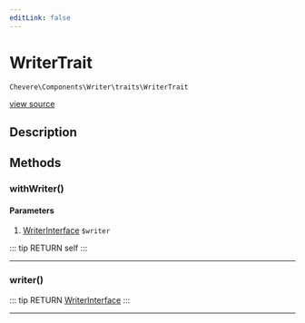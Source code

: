 ```yaml
---
editLink: false
---
```


# WriterTrait

`Chevere\Components\Writer\traits\WriterTrait`

[view source](https://github.com/chevere/chevere/blob/master/src/Chevere/Components/Writer/traits/WriterTrait.php)

## Description



## Methods

### withWriter()

#### Parameters

1. [WriterInterface](../../../Interfaces/Writer/WriterInterface.md) `$writer`

::: tip RETURN
self
:::

---

### writer()

::: tip RETURN
[WriterInterface](../../../Interfaces/Writer/WriterInterface.md)
:::

---

